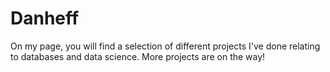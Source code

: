 # Danheff
On my page, you will find a selection of different projects I've done relating to databases and data science. More projects are on the way!
